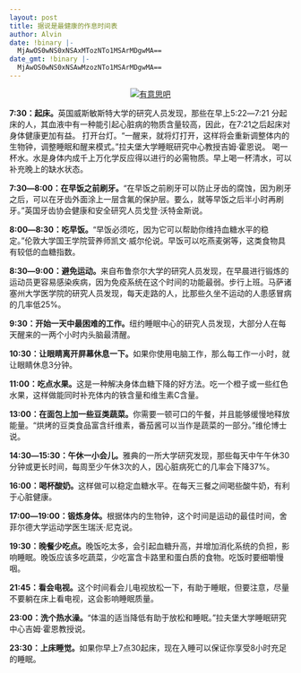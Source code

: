 ```yaml
---
layout: post
title: 据说是最健康的作息时间表
author: Alvin
date: !binary |-
  MjAwOS0wNS0xNSAxMTozNTo1MSArMDgwMA==
date_gmt: !binary |-
  MjAwOS0wNS0xNSAwMzozNTo1MSArMDgwMA==
---
```

<p style="text-align: center;"><a target="_blank" href="http://www.u148.net/"><img alt="有意思吧" src="http://file.u148.net/images/2009/4/1242315470680.jpg" /></a>
 
<strong>7:30：起床。</strong>英国威斯敏斯特大学的研究人员发现，那些在早上5:22―7:21 分起床的人，其血液中有一种能引起心脏病的物质含量较高，因此，在7:21之后起床对身体健康更加有益。
打开台灯。“一醒来，就将灯打开，这样将会重新调整体内的生物钟，调整睡眠和醒来模式。”拉夫堡大学睡眠研究中心教授吉姆·霍恩说。
喝一杯水。水是身体内成千上万化学反应得以进行的必需物质。早上喝一杯清水，可以补充晚上的缺水状态。 
 
<strong>7:30―8:00：在早饭之前刷牙。</strong>“在早饭之前刷牙可以防止牙齿的腐蚀，因为刷牙之后，可以在牙齿外面涂上一层含氟的保护层。要么，就等早饭之后半小时再刷牙。”英国牙齿协会健康和安全研究人员戈登·沃特金斯说。 
 
<strong>8:00―8:30：吃早饭。</strong>“早饭必须吃，因为它可以帮助你维持血糖水平的稳定。”伦敦大学国王学院营养师凯文·威尔伦说。早饭可以吃燕麦粥等，这类食物具有较低的血糖指数。 
 
<strong>8:30―9:00：避免运动。</strong>来自布鲁奈尔大学的研究人员发现，在早晨进行锻炼的运动员更容易感染疾病，因为免疫系统在这个时间的功能最弱。步行上班。马萨诸塞州大学医学院的研究人员发现，每天走路的人，比那些久坐不运动的人患感冒病的几率低25%。 
 
<strong>9:30：开始一天中最困难的工作。</strong>纽约睡眠中心的研究人员发现，大部分人在每天醒来的一两个小时内头脑最清醒。 
 
<strong>10:30：让眼睛离开屏幕休息一下。</strong>如果你使用电脑工作，那么每工作一小时，就让眼睛休息3分钟。 
 
<strong>11:00：吃点水果。</strong>这是一种解决身体血糖下降的好方法。吃一个橙子或一些红色水果，这样做能同时补充体内的铁含量和维生素C含量。 
 
<strong>13:00：在面包上加一些豆类蔬菜。</strong>你需要一顿可口的午餐，并且能够缓慢地释放能量。“烘烤的豆类食品富含纤维素，番茄酱可以当作是蔬菜的一部分。”维伦博士说。 
 
<strong>14:30―15:30：午休一小会儿。</strong>雅典的一所大学研究发现，那些每天中午午休30分钟或更长时间，每周至少午休3次的人，因心脏病死亡的几率会下降37%。 
 
<strong>16:00：喝杯酸奶。</strong>这样做可以稳定血糖水平。在每天三餐之间喝些酸牛奶，有利于心脏健康。 
 
<strong>17:00―19:00：锻炼身体。</strong>根据体内的生物钟，这个时间是运动的最佳时间，舍菲尔德大学运动学医生瑞沃·尼克说。 
 
<strong>19:30：晚餐少吃点。</strong>晚饭吃太多，会引起血糖升高，并增加消化系统的负担，影响睡眠。晚饭应该多吃蔬菜，少吃富含卡路里和蛋白质的食物。吃饭时要细嚼慢咽。 
 
<strong>21:45：看会电视。</strong>这个时间看会儿电视放松一下，有助于睡眠，但要注意，尽量不要躺在床上看电视，这会影响睡眠质量。 
 
<strong>23:00：洗个热水澡。</strong>“体温的适当降低有助于放松和睡眠。”拉夫堡大学睡眠研究中心吉姆·霍恩教授说。 
 
<strong>23:30：上床睡觉。</strong>如果你早上7点30起床，现在入睡可以保证你享受8小时充足的睡眠。

